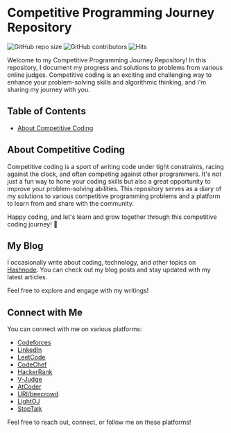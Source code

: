 # Competitive Programming Journey Repository

![GitHub repo size](https://img.shields.io/github/repo-size/TashinParvez/Competitive-Programming-Journey)
![GitHub contributors](https://img.shields.io/github/contributors/TashinParvez/Competitive-Programming-Journey)
![Hits](https://hits.seeyoufarm.com/api/count/incr/badge.svg?url=https://github.com/TashinParvez/Competitive-Programming-Journey)


Welcome to my Competitive Programming Journey Repository! In this repository, I document my progress and solutions to problems from various online judges. Competitive coding is an exciting and challenging way to enhance your problem-solving skills and algorithmic thinking, and I'm sharing my journey with you.

## Table of Contents

- [About Competitive Coding](#about-competitive-coding)

## About Competitive Coding

Competitive coding is a sport of writing code under tight constraints, racing against the clock, and often competing against other programmers. It's not just a fun way to hone your coding skills but also a great opportunity to improve your problem-solving abilities. This repository serves as a diary of my solutions to various competitive programming problems and a platform to learn from and share with the community.

Happy coding, and let's learn and grow together through this competitive coding journey! 🚀

## My Blog

I occasionally write about coding, technology, and other topics on [Hashnode](https://tashinparvez.hashnode.dev/). You can check out my blog posts and stay updated with my latest articles.

Feel free to explore and engage with my writings!


## Connect with Me

You can connect with me on various platforms:

- [Codeforces](https://codeforces.com/profile/Tashin.Parvez)
- [LinkedIn](https://www.linkedin.com/in/YourLinkedInUsername)
- [LeetCode](https://leetcode.com/tashinParvez)
- [CodeChef](https://www.codechef.com/users/tashin_parvez)
- [HackerRank](https://www.hackerrank.com/tashinparvez?hr_r=1)
- [V-Judge](https://vjudge.net/user/Tashin_Parvez)
- [AtCoder](https://atcoder.jp/users/Tashin_Parvez)
- [URI/beecrowd](https://www.beecrowd.com.br/judge/en/profile/648820)
- [LightOJ](https://lightoj.com/user/tashinparvez)
- [StopTalk](https://www.stopstalk.com/user/profile/Tashin_Parvez)

Feel free to reach out, connect, or follow me on these platforms!




